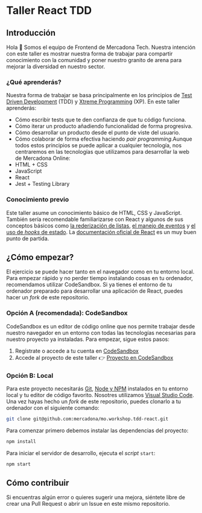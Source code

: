 # Taller React TDD

## Introducción

Hola 👋 Somos el equipo de Frontend de Mercadona Tech. Nuestra intención con este taller es mostrar nuestra forma de trabajar para compartir conocimiento con la comunidad y poner nuestro granito de arena para mejorar la diversidad en nuestro sector.
​

### ¿Qué aprenderás?

​Nuestra forma de trabajar se basa principalmente en los principios de [Test Driven Development](https://www.agilealliance.org/glossary/tdd) (TDD) y [Xtreme Programming](https://www.agilealliance.org/glossary/xp) (XP). En este taller aprenderás:

- Cómo escribir tests que te den confianza de que tu código funciona.
- Cómo iterar un producto añadiendo funcionalidad de forma progresiva.
- Cómo desarrollar un producto desde el punto de viste del usuario.
- Cómo colaborar de forma efectiva haciendo _pair programming_.
​
Aunque todos estos principios se puede aplicar a cualquier tecnología, nos centraremos en las tecnologías que utilizamos para desarrollar la web de Mercadona Online:
  ​
- HTML + CSS
- JavaScript
- React
- Jest + Testing Library

### Conocimiento previo

Este taller asume un conocimiento básico de HTML, CSS y JavaScript. También sería recomendable familiarizarse con React y algunos de sus conceptos básicos como [la rederización de listas](https://es.reactjs.org/docs/lists-and-keys.html), [el manejo de eventos](https://es.reactjs.org/docs/lists-and-keys.html) y [el uso de _hooks_ de estado](https://es.reactjs.org/docs/hooks-state.html). La [documentación oficial de React](https://es.reactjs.org/docs/hello-world.html) es un muy buen punto de partida.
​

## ¿Cómo empezar?

​El ejercicio se puede hacer tanto en el navegador como en tu entorno local. Para empezar rápido y no perder tiempo instalando cosas en tu ordenador, recomendamos utilizar CodeSandbox. Si ya tienes el entorno de tu ordenador preparado para desarrollar una aplicación de React, puedes hacer un _fork_ de este repositorio.
​

### Opción A (recomendada): CodeSandbox

​CodeSandbox es un editor de código online que nos permite trabajar desde nuestro navegador en un entorno con todas las tecnologías necesarias para nuestro proyecto ya instaladas. Para empezar, sigue estos pasos:

1. Regístrate o accede a tu cuenta en [CodeSandbox](https://codesandbox.io)
2. Accede al proyecto de este taller 👉 [Proyecto en CodeSandbox](https://codesandbox.io/s/scale-slicing-workshop-8y6co)
   ​

### Opción B: Local

​Para este proyecto necesitarás [Git](https://git-scm.com/downloads), [Node y NPM](https://nodejs.org) instalados en tu entorno local y tu editor de código favorito. Nosotres utilizamos [Visual Studio Code](https://code.visualstudio.com/).
​
Una vez hayas hecho un _fork_ de este repositorio, puedes clonarlo a tu ordenador con el siguiente comando:
​

```bash
git clone git@github.com:mercadona/mo.workshop.tdd-react.git
```

​Para comenzar primero debemos instalar las dependencias del proyecto:
​

```bash
npm install
```

​Para iniciar el servidor de desarrollo, ejecuta el _script_ `start`:
​

```bash
npm start
```

## Cómo contribuir

Si encuentras algún error o quieres sugerir una mejora, siéntete libre de crear una Pull Request o abrir un Issue en este mismo repositorio.
